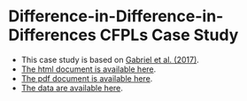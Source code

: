 Difference-in-Difference-in-Differences CFPLs Case Study
===========

* This case study is based on [Gabriel et al. (2017)](https://chandlerlutz.github.io/publication/california-foreclosure-prevention-laws/). 
* [The html document is available here](https://chandlerlutz.github.io/difference-in-difference-in-differences-CFPLs/).
* [The pdf document is available here](https://github.com/ChandlerLutz/difference-in-difference-in-differences-CFPLs/blob/master/CFPLs_DDD.pdf).
* [The data are available here](https://github.com/ChandlerLutz/difference-in-difference-in-differences-CFPLs/tree/master/data-raw). 
